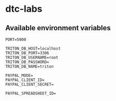 # dtc-labs

## Available environment variables

```env
PORT=5000

TRITON_DB_HOST=localhost
TRITON_DB_PORT=3306
TRITON_DB_USERNAME=root
TRITON_DB_PASSWORD=
TRITON_DB_NAME=triton

PAYPAL_MODE=
PAYPAL_CLIENT_ID=
PAYPAL_CLIENT_SECRET=

PAYPAL_SPREADSHEET_ID=
```
